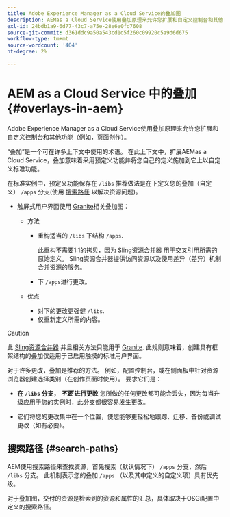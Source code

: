 ```yaml
---
title: Adobe Experience Manager as a Cloud Service的叠加图
description: AEMas a Cloud Service使用叠加原理来允许您扩展和自定义控制台和其他功能
exl-id: 24bdb1a9-6d77-43c7-a75e-28e6e0fd7608
source-git-commit: d361ddc9a50a543cd1d5f260c09920c5a9d6d675
workflow-type: tm+mt
source-wordcount: '404'
ht-degree: 2%

---
```


# AEM as a Cloud Service 中的叠加 {#overlays-in-aem}

Adobe Experience Manager as a Cloud Service使用叠加原理来允许您扩展和自定义控制台和其他功能（例如，页面创作）。

“叠加”是一个可在许多上下文中使用的术语。 在此上下文中，扩展AEMas a Cloud Service，叠加意味着采用预定义功能并将您自己的定义施加到它上以自定义标准功能。

在标准实例中，预定义功能保存在 `/libs` 推荐做法是在下定义您的叠加（自定义） `/apps` 分支(使用 [搜索路径](#search-paths) 以解决资源问题)。

* 触屏式用户界面使用 [Granite](https://developer.adobe.com/experience-manager/reference-materials/6-5/granite-ui/api/jcr_root/libs/granite/ui/index.html)相关叠加图：

   * 方法

      * 重构适当的 `/libs` 下结构 `/apps`.

        此重构不需要1:1的拷贝，因为 [Sling资源合并器](/help/implementing/developing/introduction/sling-resource-merger.md) 用于交叉引用所需的原始定义。 Sling资源合并器提供访问资源以及使用差异（差异）机制合并资源的服务。

      * 下 `/apps`进行更改。

   * 优点

      * 对下的更改更强健 `/libs`.
      * 仅重新定义所需的内容。

>[!CAUTION]
>
>此 [Sling资源合并器](/help/implementing/developing/introduction/sling-resource-merger.md) 并且相关方法只能用于 [Granite](https://developer.adobe.com/experience-manager/reference-materials/6-5/granite-ui/api/jcr_root/libs/granite/ui/index.html). 此规则意味着，创建具有框架结构的叠加仅适用于已启用触摸的标准用户界面。

对于许多更改，叠加是推荐的方法。 例如，配置控制台，或在侧面板中针对资源浏览器创建选择类别（在创作页面时使用）。 要求它们是：

* **在 `/libs` 分支， *不要* 进行更改**
您所做的任何更改都可能会丢失，因为每当升级应用于您的实例时，此分支都很容易发生更改。

* 它们将您的更改集中在一个位置，使您能够更轻松地跟踪、迁移、备份或调试更改（如有必要）。

## 搜索路径 {#search-paths}

AEM使用搜索路径来查找资源，首先搜索（默认情况下） `/apps` 分支，然后 `/libs` 分支。 此机制表示您的叠加 `/apps` （以及其中定义的自定义项）具有优先级。

对于叠加图，交付的资源是检索到的资源和属性的汇总，具体取决于OSGi配置中定义的搜索路径。
